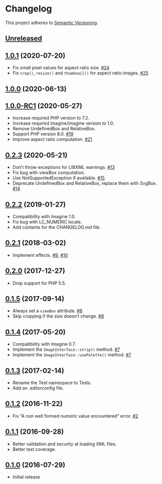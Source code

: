 # Changelog

This project adheres to [Semantic Versioning](https://semver.org/spec/v2.0.0.html).

## [Unreleased]


## [1.0.1] (2020-07-20)

 * Fix small pixel values for aspect ratio size. [#24]
 * Fix `crop()`, `resize()` and `thumbnail()` for aspect ratio images. [#25]

## [1.0.0] (2020-06-13)

## [1.0.0-RC1] (2020-05-27)

 * Increase required PHP version to 7.2.
 * Increase required imagine/imagine version to 1.0.
 * Remove UndefinedBox and RelativeBox.
 * Support PHP version 8.0. [#19]
 * Improve aspect ratio computation. [#21]

## [0.2.3] (2020-05-21)

 * Don’t throw exceptions for LIBXML warnings. [#13]
 * Fix bug with viewBox computation.
 * Use NotSupportedException if available. [#15]
 * Deprecate UndefinedBox and RelativeBox, replace them with SvgBox. [#14]

## [0.2.2] (2019-01-27)

 * Compatibility with Imagine 1.0.
 * Fix bug with LC_NUMERIC locale.
 * Add contents for the CHANGELOG.md file.

## [0.2.1] (2018-03-02)

 * Implement effects. [#9], [#10]

## [0.2.0] (2017-12-27)

 * Drop support for PHP 5.5.

## [0.1.5] (2017-09-14)

 * Always set a `viewBox` attribute. [#8]
 * Skip cropping if the size doesn’t change. [#8]

## [0.1.4] (2017-05-20)

 * Compatibility with Imagine 0.7.
 * Implement the `ImageInterface::strip()` method. [#7]
 * Implement the `ImageInterface::usePalette()` method. [#7]

## [0.1.3] (2017-02-14)

 * Rename the Test namespace to Tests.
 * Add an .editorconfig file.

## [0.1.2] (2016-11-22)

 * Fix “A non well formed numeric value encountered” error. [#2]

## [0.1.1] (2016-09-28)

 * Better validation and security at loading XML files.
 * Better test coverage.

## [0.1.0] (2016-07-29)

 * Initial release

[Unreleased]: https://github.com/contao/imagine-svg/compare/1.0.1...HEAD
[1.0.1]: https://github.com/contao/imagine-svg/compare/1.0.0...1.0.1
[1.0.0]: https://github.com/contao/imagine-svg/compare/1.0.0-RC1...1.0.0
[1.0.0-RC1]: https://github.com/contao/imagine-svg/compare/0.2.3...1.0.0-RC1
[0.2.3]: https://github.com/contao/imagine-svg/compare/0.2.2...0.2.3
[0.2.2]: https://github.com/contao/imagine-svg/compare/0.2.1...0.2.2
[0.2.1]: https://github.com/contao/imagine-svg/compare/0.2.0...0.2.1
[0.2.0]: https://github.com/contao/imagine-svg/compare/0.1.5...0.2.0
[0.1.5]: https://github.com/contao/imagine-svg/compare/0.1.4...0.1.5
[0.1.4]: https://github.com/contao/imagine-svg/compare/0.1.3...0.1.4
[0.1.3]: https://github.com/contao/imagine-svg/compare/0.1.2...0.1.3
[0.1.2]: https://github.com/contao/imagine-svg/compare/0.1.1...0.1.2
[0.1.1]: https://github.com/contao/imagine-svg/compare/0.1.0...0.1.1
[0.1.0]: https://github.com/contao/imagine-svg/commits/0.1.0

[#25]: https://github.com/contao/imagine-svg/issues/25
[#24]: https://github.com/contao/imagine-svg/issues/24
[#21]: https://github.com/contao/imagine-svg/issues/21
[#19]: https://github.com/contao/imagine-svg/issues/19
[#15]: https://github.com/contao/imagine-svg/issues/15
[#14]: https://github.com/contao/imagine-svg/issues/14
[#13]: https://github.com/contao/imagine-svg/issues/13
[#10]: https://github.com/contao/imagine-svg/issues/10
[#9]: https://github.com/contao/imagine-svg/issues/9
[#8]: https://github.com/contao/imagine-svg/issues/8
[#7]: https://github.com/contao/imagine-svg/issues/7
[#2]: https://github.com/contao/imagine-svg/issues/2
